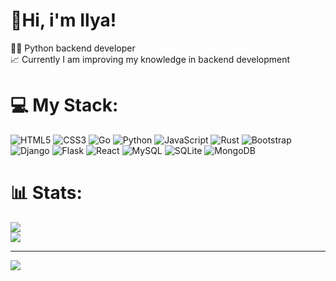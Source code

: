 # 👋Hi, i'm Ilya!
👨‍💻 Python backend developer<br>
📈 Currently I am improving my knowledge in backend development<br>
# 💻 My Stack:
![HTML5](https://img.shields.io/badge/html5-%23E34F26.svg?style=for-the-badge&logo=html5&logoColor=white) ![CSS3](https://img.shields.io/badge/css3-%231572B6.svg?style=for-the-badge&logo=css3&logoColor=white) ![Go](https://img.shields.io/badge/go-%2300ADD8.svg?style=for-the-badge&logo=go&logoColor=white) ![Python](https://img.shields.io/badge/python-3670A0?style=for-the-badge&logo=python&logoColor=ffdd54) ![JavaScript](https://img.shields.io/badge/javascript-%23323330.svg?style=for-the-badge&logo=javascript&logoColor=%23F7DF1E) ![Rust](https://img.shields.io/badge/rust-%23000000.svg?style=for-the-badge&logo=rust&logoColor=white) ![Bootstrap](https://img.shields.io/badge/bootstrap-%238511FA.svg?style=for-the-badge&logo=bootstrap&logoColor=white) ![Django](https://img.shields.io/badge/django-%23092E20.svg?style=for-the-badge&logo=django&logoColor=white) ![Flask](https://img.shields.io/badge/flask-%23000.svg?style=for-the-badge&logo=flask&logoColor=white) ![React](https://img.shields.io/badge/react-%2320232a.svg?style=for-the-badge&logo=react&logoColor=%2361DAFB) ![MySQL](https://img.shields.io/badge/mysql-4479A1.svg?style=for-the-badge&logo=mysql&logoColor=white) ![SQLite](https://img.shields.io/badge/sqlite-%2307405e.svg?style=for-the-badge&logo=sqlite&logoColor=white) ![MongoDB](https://img.shields.io/badge/MongoDB-%234ea94b.svg?style=for-the-badge&logo=mongodb&logoColor=white) 
# 📊 Stats:
<!-- ![](https://github-readme-stats.vercel.app/api?username=ilyag26&theme=jolly&hide_border=true&include_all_commits=true&count_private=true)<br/>-->
<!-- ![](https://github-readme-streak-stats.herokuapp.com/?user=ilyag26&theme=jolly&hide_border=true)<br/>
<!-- ![](https://github-readme-stats.vercel.app/api/top-langs/?username=ilyag26&theme=jolly&hide_border=true&include_all_commits=true&count_private=true&layout=compact)-->
<!-- ![](https://github-readme-stats.vercel.app/api?username=ilyag26&theme=dark&hide_border=true&include_all_commits=true&count_private=true)<br/> -->
![](https://github-readme-stats.vercel.app/api/top-langs/?username=ilyag26&theme=dark&hide_border=true&include_all_commits=true&count_private=true&layout=compact)<br/>
![](https://github-readme-streak-stats.herokuapp.com/?user=ilyag26&theme=dark&hide_border=true)
<br>

---
[![](https://visitcount.itsvg.in/api?id=ilyag26&icon=0&color=0)](https://visitcount.itsvg.in)
